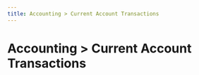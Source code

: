 ```yaml
---
title: Accounting > Current Account Transactions
---
```


# Accounting > Current Account Transactions
